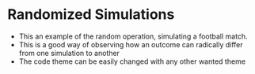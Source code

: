 # Randomized Simulations

* This an example of the random operation, simulating a football match. 
* This is a good way of observing how an outcome can radically differ from one simulation to another
* The code theme can be easily changed with any other wanted theme
